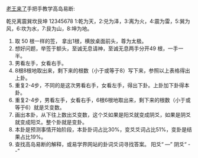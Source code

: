[老王来了](https://www.youtube.com/@dlw2023)手把手教学高岛易断:
 
乾兑离震巽坎艮坤 
12345678 
1:乾为天，2:兑为泽，3:离为火，4:震为雷，5:巽为风，6:坎为水，7:艮为山，8:坤为地。 
 
1. 取 50 根一样的签， 拿出1根，横放桌面前头，尊为太极。 
2. 想好问题，举签于额头，至诚无息请神，至诚无息两手分开49 根，一手一半。 
3. 男看左手，女看右手。 
4. 8根8根地取出来，剩下来的根数（小于或等于8）写下来，参照以上表格得出上卦。 
5. 重复2-4步，不同的是这次男看右手，女看左手，得出下卦。上卦加下卦得本卦。 
6. 重复2-4步，男看左手，女看右手，6根6根地取出来，剩下来的根数（小于或等于6）就是爻变数。 
7. 画出本卦，从下往上数出爻变数，这个爻如果是阳爻就变成阴爻，如果是阴爻就变成阳爻。整个卦就是变卦。 
8. 本卦是预测事情开始阶段，本卦卦词占比30%，变爻爻词占比51%，变卦是结果占比19%。 
9. 查找高岛易断的解释，或易学界网站的卦词爻词寻找答案。
阳爻“ —”   阴爻“ - -”
